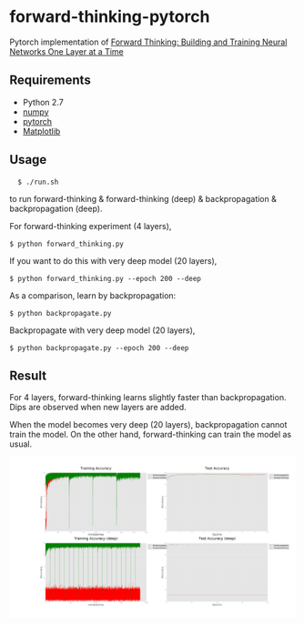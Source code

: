 # forward-thinking-pytorch

Pytorch implementation of [Forward Thinking: Building and Training Neural Networks One Layer at a Time](https://arxiv.org/pdf/1706.02480.pdf)

## Requirements

- Python 2.7
- [numpy](http://www.numpy.org/)
- [pytorch](http://pytorch.org/)
- [Matplotlib](https://matplotlib.org/users/installing.html)

## Usage

	  $ ./run.sh

to run forward-thinking & forward-thinking (deep) & backpropagation & backpropagation (deep).

For forward-thinking experiment (4 layers),

 	$ python forward_thinking.py
  
If you want to do this with very deep model (20 layers),  

 	$ python forward_thinking.py --epoch 200 --deep

As a comparison, learn by backpropagation:

  	$ python backpropagate.py

Backpropagate with very deep model (20 layers),

  	$ python backpropagate.py --epoch 200 --deep


## Result

For 4 layers, forward-thinking learns slightly faster than backpropagation. Dips are observed when new layers are added.

When the model becomes very deep (20 layers), backpropagation cannot train the model. On the other hand, forward-thinking can train the model as usual.

<img src="./result/result.png" width="680">

